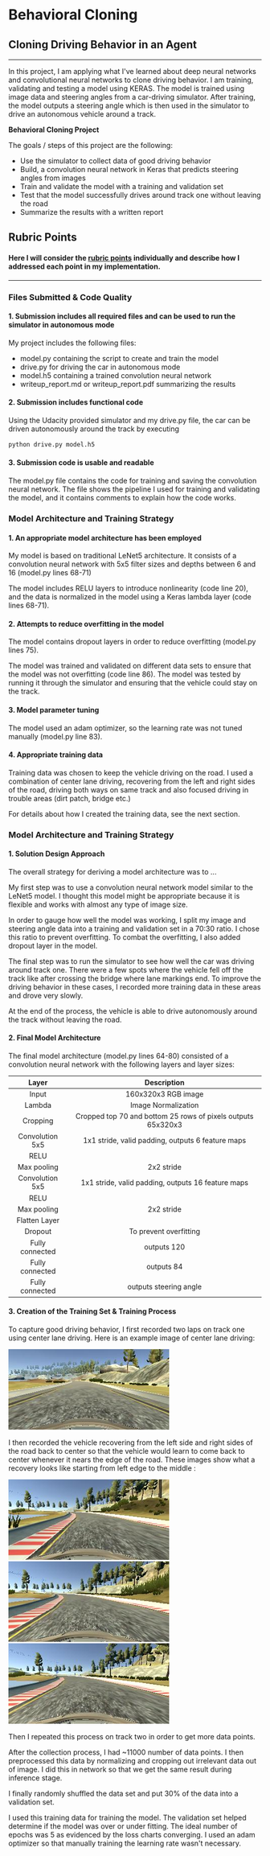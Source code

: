 # **Behavioral Cloning** 

## Cloning Driving Behavior in an Agent

---
In this project, I am applying what I've learned about deep neural networks and convolutional neural networks to clone driving behavior. I am training, validating and testing a model using KERAS. The model is trained using image data and steering angles from a car-driving simulator. After training, the model outputs a steering angle which is then used in the simulator to drive an autonomous vehicle around a track.

**Behavioral Cloning Project**

The goals / steps of this project are the following:
* Use the simulator to collect data of good driving behavior
* Build, a convolution neural network in Keras that predicts steering angles from images
* Train and validate the model with a training and validation set
* Test that the model successfully drives around track one without leaving the road
* Summarize the results with a written report


[//]: # (Image References)

[image1]: ./examples/placeholder.png "Model Visualization"
[image2]: ./examples/center_lane_driving.jpg "Center Lane Driving"
[image3]: ./examples/Left_recovery1.jpg "Recovery Image1"
[image4]: ./examples/Left_recovery2.jpg "Recovery Image2"
[image5]: ./examples/Left_recovery3.jpg "Recovery Image3"
[image6]: ./examples/placeholder_small.png "Normal Image"
[image7]: ./examples/placeholder_small.png "Flipped Image"

## Rubric Points
#### Here I will consider the [rubric points](https://review.udacity.com/#!/rubrics/432/view) individually and describe how I addressed each point in my implementation. 

---
### Files Submitted & Code Quality

#### 1. Submission includes all required files and can be used to run the simulator in autonomous mode

My project includes the following files:
* model.py containing the script to create and train the model
* drive.py for driving the car in autonomous mode
* model.h5 containing a trained convolution neural network 
* writeup_report.md or writeup_report.pdf summarizing the results

#### 2. Submission includes functional code
Using the Udacity provided simulator and my drive.py file, the car can be driven autonomously around the track by executing 
```sh
python drive.py model.h5
```

#### 3. Submission code is usable and readable

The model.py file contains the code for training and saving the convolution neural network. The file shows the pipeline I used for training and validating the model, and it contains comments to explain how the code works.

### Model Architecture and Training Strategy

#### 1. An appropriate model architecture has been employed

My model is based on traditional LeNet5 architecture. It consists of a convolution neural network with 5x5 filter sizes and depths between 6 and 16 (model.py lines 68-71) 

The model includes RELU layers to introduce nonlinearity (code line 20), and the data is normalized in the model using a Keras lambda layer (code lines 68-71). 

#### 2. Attempts to reduce overfitting in the model

The model contains dropout layers in order to reduce overfitting (model.py lines 75). 

The model was trained and validated on different data sets to ensure that the model was not overfitting (code line 86). The model was tested by running it through the simulator and ensuring that the vehicle could stay on the track.

#### 3. Model parameter tuning

The model used an adam optimizer, so the learning rate was not tuned manually (model.py line 83).

#### 4. Appropriate training data

Training data was chosen to keep the vehicle driving on the road. I used a combination of center lane driving, recovering from the left and right sides of the road, driving both ways on same track and also focused driving in trouble areas (dirt patch, bridge etc.) 

For details about how I created the training data, see the next section. 

### Model Architecture and Training Strategy

#### 1. Solution Design Approach

The overall strategy for deriving a model architecture was to ...

My first step was to use a convolution neural network model similar to the LeNet5 model. I thought this model might be appropriate because it is flexible and works with almost any type of image size.

In order to gauge how well the model was working, I split my image and steering angle data into a training and validation set in a 70:30 ratio. I chose this ratio to prevent overfitting. To combat the overfitting, I also added dropout layer in the model.

The final step was to run the simulator to see how well the car was driving around track one. There were a few spots where the vehicle fell off the track like after crossing the bridge where lane markings end. To improve the driving behavior in these cases, I recorded more training data in these areas and drove very slowly.

At the end of the process, the vehicle is able to drive autonomously around the track without leaving the road.

#### 2. Final Model Architecture

The final model architecture (model.py lines 64-80) consisted of a convolution neural network with the following layers and layer sizes: 

| Layer         		|     Description	        					| 
|:---------------------:|:---------------------------------------------:| 
| Input         		| 160x320x3 RGB image  							|
| Lambda                | Image Normalization                           |
| Cropping     	        | Cropped top 70 and bottom 25 rows of pixels outputs 65x320x3 	| 
| Convolution 5x5     	| 1x1 stride, valid padding, outputs 6 feature maps 	|
| RELU					|												|
| Max pooling	      	| 2x2 stride  				                    |
| Convolution 5x5	    | 1x1 stride, valid padding, outputs 16 feature maps	|
| RELU					|												|
| Max pooling	      	| 2x2 stride 				                    |
| Flatten Layer			|										        |
| Dropout		        | To prevent overfitting 						|
| Fully connected		| outputs 120       							|
| Fully connected		| outputs 84       								|
| Fully connected		| outputs steering angle 						|        		

#### 3. Creation of the Training Set & Training Process

To capture good driving behavior, I first recorded two laps on track one using center lane driving. Here is an example image of center lane driving:

![alt text][image2]

I then recorded the vehicle recovering from the left side and right sides of the road back to center so that the vehicle would learn to come back to center whenever it nears the edge of the road. These images show what a recovery looks like starting from left edge to the middle :

![alt text][image3]
![alt text][image4]
![alt text][image5]

Then I repeated this process on track two in order to get more data points.

After the collection process, I had ~11000 number of data points. I then preprocessed this data by normalizing and cropping out irrelevant data out of image. I did this in network so that we get the same result during inference stage.

I finally randomly shuffled the data set and put 30% of the data into a validation set. 

I used this training data for training the model. The validation set helped determine if the model was over or under fitting. The ideal number of epochs was 5 as evidenced by the loss charts converging. I used an adam optimizer so that manually training the learning rate wasn't necessary.
